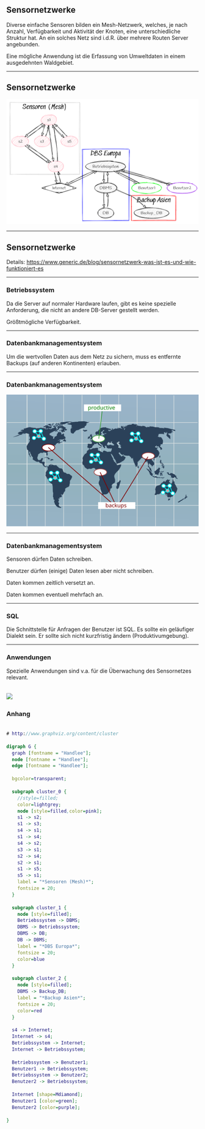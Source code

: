 ## Sensornetzwerke

Diverse einfache Sensoren bilden ein Mesh-Netzwerk, welches, je nach Anzahl, Verfügbarkeit und Aktivität der Knoten, eine unterschiedliche Struktur hat. An ein solches Netz sind i.d.R. über mehrere Routen Server angebunden.

Eine mögliche Anwendung ist die Erfassung von Umweltdaten in einem ausgedehnten Waldgebiet.

---

## Sensornetzwerke

![](sensornetzwerke.png)

---

## Sensornetzwerke

Details: https://www.generic.de/blog/sensornetzwerk-was-ist-es-und-wie-funktioniert-es

---

### Betriebssystem

Da die Server auf normaler Hardware laufen, gibt es keine spezielle Anforderung, die nicht an andere DB-Server gestellt werden.

Größtmögliche Verfügbarkeit.

---

### Datenbankmanagementsystem

Um die wertvollen Daten aus dem Netz zu sichern, muss es entfernte Backups (auf anderen Kontinenten) erlauben.

---

### Datenbankmanagementsystem

![](backup_productive.svg)

---

### Datenbankmanagementsystem

Sensoren dürfen Daten schreiben.

Benutzer dürfen (einige) Daten lesen aber nicht schreiben.

Daten kommen zeitlich versetzt an.

Daten kommen eventuell mehrfach an.

---

### SQL

Die Schnittstelle für Anfragen der Benutzer ist SQL. Es sollte ein geläufiger Dialekt sein. Er sollte sich nicht kurzfristig ändern (Produktivumgebung).

---

### Anwendungen 

Spezielle Anwendungen sind v.a. für die Überwachung des Sensornetzes relevant.

![](https://upload.wikimedia.org/wikipedia/commons/6/6f/Nesher_Ramla_Control_room_%283%29.jpg)
---

### Anhang

~~~dot

# http://www.graphviz.org/content/cluster

digraph G {
  graph [fontname = "Handlee"];
  node [fontname = "Handlee"];
  edge [fontname = "Handlee"];

  bgcolor=transparent;

  subgraph cluster_0 {
    //style=filled;
    color=lightgrey;
    node [style=filled,color=pink];
    s1 -> s2;
    s1 -> s3;
    s4 -> s1;
    s1 -> s4;
    s4 -> s2;
    s3 -> s1;
    s2 -> s4;
    s2 -> s1;
    s1 -> s5;
    s5 -> s1;
    label = "*Sensoren (Mesh)*";
    fontsize = 20;
  }

  subgraph cluster_1 {
    node [style=filled];
    Betriebssystem -> DBMS;
    DBMS -> Betriebssystem;
    DBMS -> DB;
    DB -> DBMS;
    label = "*DBS Europa*";
    fontsize = 20;
    color=blue
  }
  
  subgraph cluster_2 {
    node [style=filled];
    DBMS -> Backup_DB;
    label = "*Backup Asien*";
    fontsize = 20;
    color=red
  }
  
  s4 -> Internet;
  Internet -> s4;
  Betriebssystem -> Internet;
  Internet -> Betriebssystem;

  Betriebssystem -> Benutzer1;
  Benutzer1 -> Betriebssystem;
  Betriebssystem -> Benutzer2;
  Benutzer2 -> Betriebssystem;

  Internet [shape=Mdiamond];
  Benutzer1 [color=green];
  Benutzer2 [color=purple];
  
}



~~~
